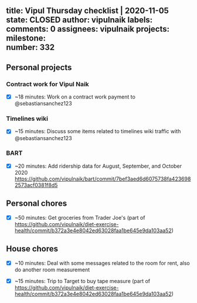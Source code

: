 title:	Vipul Thursday checklist | 2020-11-05
state:	CLOSED
author:	vipulnaik
labels:	
comments:	0
assignees:	vipulnaik
projects:	
milestone:	
number:	332
--
## Personal projects

### Contract work for Vipul Naik

- [x] ~18 minutes: Work on a contract work payment to @sebastiansanchez123

### Timelines wiki

- [x] ~15 minutes: Discuss some items related to timelines wiki traffic with @sebastiansanchez123

### BART

- [x] ~20 minutes: Add ridership data for August, September, and October 2020 https://github.com/vipulnaik/bart/commit/7bef3aed6d6075738fa4236982573acf0381f8d5

## Personal chores

- [x] ~50 minutes: Get groceries from Trader Joe's (part of https://github.com/vipulnaik/diet-exercise-health/commit/b372a3e4e8042ed63028faa1be645e9da103aa52)

## House chores

- [x] ~10 minutes: Deal with some messages related to the room for rent, also do another room measurement
- [x] ~15 minutes: Trip to Target to buy tape measure (part of https://github.com/vipulnaik/diet-exercise-health/commit/b372a3e4e8042ed63028faa1be645e9da103aa52)

